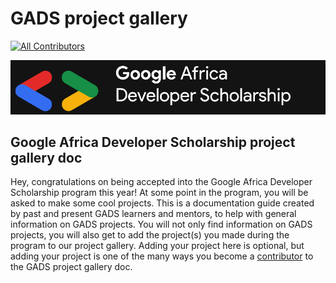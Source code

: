 # GADS project gallery

[![All Contributors](https://img.shields.io/badge/all_contributors-4-orange.svg?style=flat-square)](https://github.com/gads-projects/doc/blob/main/contributor.md)

![](.gitbook/assets/google-africa-developer-scholarship-gads-program-2020-1-1-.png)

## Google Africa Developer Scholarship project gallery doc

Hey, congratulations on being accepted into the Google Africa Developer Scholarship program this year! At some point in the program, you will be asked to make some cool projects. This is a documentation guide created by past and present GADS learners and mentors, to help with general information on GADS projects. You will not only find information on GADS projects, you will also get to add the project\(s\) you made during the program to our project gallery. Adding your project here is optional, but adding your project is one of the many ways you become a [contributor](https://github.com/gads-projects/doc/blob/main/contributor.md) to the GADS project gallery doc.

